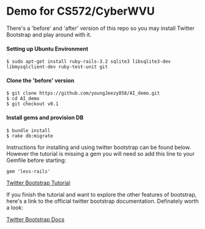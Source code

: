 # Demo for CS572/CyberWVU

There's a 'before' and 'after' version of this repo so you may install
Twitter Bootstrap and play around with it.


#### Setting up Ubuntu Environment

```
$ sudo apt-get install ruby-rails-3.2 sqlite3 libsqlite3-dev libmysqlclient-dev ruby-test-unit git
```

#### Clone the 'before' version

```
$ git clone https://github.com/youngJeezy858/AI_demo.git
$ cd AI_demo
$ git checkout v0.1
```

#### Install gems and provision DB

```
$ bundle install
$ rake db:migrate
```


Instructions for installing and using twitter bootstrap can be found
below.  However the tutorial is missing a gem you will need so add
this line to your Gemfile before starting:

```
gem 'less-rails'
```

[Twitter Bootstrap Tutorial](http://railscasts.com/episodes/328-twitter-bootstrap-basics?view=asciicast)

If you finish the tutorial and want to explore the other features of
bootstrap, here's a link to the official twitter bootstrap
documentation.  Definately worth a look:

[Twitter Bootstrap Docs](http://getbootstrap.com/2.3.2/)


